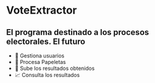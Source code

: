 # VoteExtractor

## El programa destinado a los procesos electorales. El futuro 
- :man: Gestiona usuarios
- :page_facing_up: Procesa Papeletas
- :pushpin: Sube los resultados obtenidos 
- :chart_with_upwards_trend: Consulta los resultados
